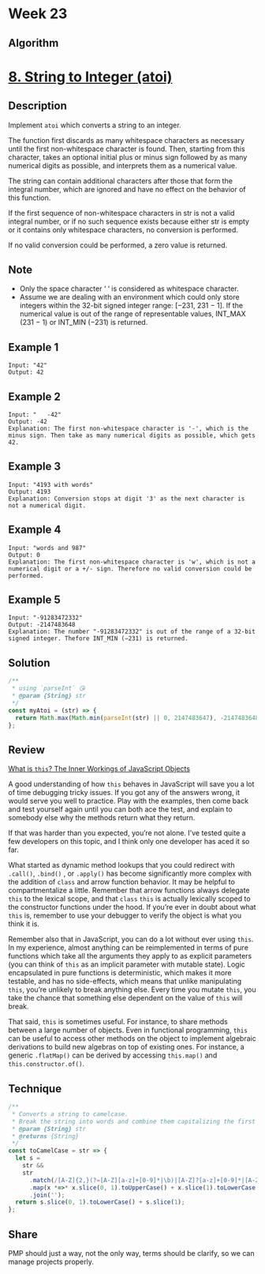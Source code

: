 # Week 23

## Algorithm

# [8. String to Integer (atoi)](https://leetcode.com/problems/string-to-integer-atoi/)

## Description

Implement `atoi` which converts a string to an integer.

The function first discards as many whitespace characters as necessary until the first non-whitespace character is found. Then, starting from this character, takes an optional initial plus or minus sign followed by as many numerical digits as possible, and interprets them as a numerical value.

The string can contain additional characters after those that form the integral number, which are ignored and have no effect on the behavior of this function.

If the first sequence of non-whitespace characters in str is not a valid integral number, or if no such sequence exists because either str is empty or it contains only whitespace characters, no conversion is performed.

If no valid conversion could be performed, a zero value is returned.

## Note

- Only the space character ‘ ‘ is considered as whitespace character.
- Assume we are dealing with an environment which could only store integers within the 32-bit signed integer range: [−231,  231 − 1]. If the numerical value is out of the range of representable values, INT_MAX (231 − 1) or INT_MIN (−231) is returned.

## Example 1

```example
Input: "42"
Output: 42
```

## Example 2

```example
Input: "   -42"
Output: -42
Explanation: The first non-whitespace character is '-', which is the minus sign. Then take as many numerical digits as possible, which gets 42.
```

## Example 3

```example
Input: "4193 with words"
Output: 4193
Explanation: Conversion stops at digit '3' as the next character is not a numerical digit.
```

## Example 4

```example
Input: "words and 987"
Output: 0
Explanation: The first non-whitespace character is 'w', which is not a numerical digit or a +/- sign. Therefore no valid conversion could be performed.
```

## Example 5

```example
Input: "-91283472332"
Output: -2147483648
Explanation: The number "-91283472332" is out of the range of a 32-bit signed integer. Thefore INT_MIN (−231) is returned.
```

## Solution

```javascript
/**
 * using `parseInt` 😘
 * @param {String} str
 */
const myAtoi = (str) => {
  return Math.max(Math.min(parseInt(str) || 0, 2147483647), -2147483648)
};
```


## Review

[What is `this`? The Inner Workings of JavaScript Objects](https://medium.com/javascript-scene/what-is-this-the-inner-workings-of-javascript-objects-d397bfa0708a)

A good understanding of how `this` behaves in JavaScript will save you a lot of time debugging tricky issues. If you got any of the answers wrong, it would serve you well to practice. Play with the examples, then come back and test yourself again until you can both ace the test, and explain to somebody else why the methods return what they return.

If that was harder than you expected, you’re not alone. I’ve tested quite a few developers on this topic, and I think only one developer has aced it so far.

What started as dynamic method lookups that you could redirect with `.call()`, `.bind()` , or `.apply()` has become significantly more complex with the addition of `class` and arrow function behavior. It may be helpful to compartmentalize a little. Remember that arrow functions always delegate `this` to the lexical scope, and that `class` `this` is actually lexically scoped to the constructor functions under the hood. If you’re ever in doubt about what `this` is, remember to use your debugger to verify the object is what you think it is.

Remember also that in JavaScript, you can do a lot without ever using `this`. In my experience, almost anything can be reimplemented in terms of pure functions which take all the arguments they apply to as explicit parameters (you can think of `this` as an implicit parameter with mutable state). Logic encapsulated in pure functions is deterministic, which makes it more testable, and has no side-effects, which means that unlike manipulating `this`, you’re unlikely to break anything else. Every time you mutate `this`, you take the chance that something else dependent on the value of `this` will break.

That said,  `this` is sometimes useful. For instance, to share methods between a large number of objects. Even in functional programming, `this` can be useful to access other methods on the object to implement algebraic derivations to build new algebras on top of existing ones. For instance, a generic `.flatMap()` can be derived by accessing `this.map()` and `this.constructor.of()`.



## Technique
```javascript
/**
 * Converts a string to camelcase.
 * Break the string into words and combine them capitalizing the first letter of each each word, using a regexp.
 * @param {String} str
 * @returns {String}
 */
const toCamelCase = str => {
  let s =
    str &&
    str
      .match(/[A-Z]{2,}(?=[A-Z][a-z]+[0-9]*|\b)|[A-Z]?[a-z]+[0-9]*|[A-Z]|[0-9]+/g)
      .map(x *=>* x.slice(0, 1).toUpperCase() + x.slice(1).toLowerCase())
      .join('');
  return s.slice(0, 1).toLowerCase() + s.slice(1);
};
```

## Share
PMP should just a way, not the only way, terms should be clarify, so we can manage projects properly.